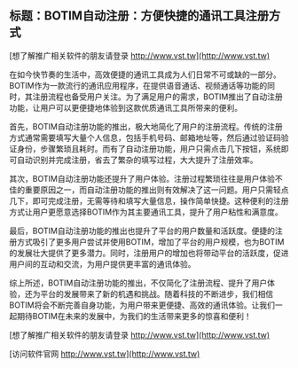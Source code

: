 ## **标题：BOTIM自动注册：方便快捷的通讯工具注册方式**

[想了解推广相关软件的朋友请登录 http://www.vst.tw](http://www.vst.tw)

在如今快节奏的生活中，高效便捷的通讯工具成为人们日常不可或缺的一部分。BOTIM作为一款流行的通讯应用程序，在提供语音通话、视频通话等功能的同时，其注册流程也备受用户关注。为了满足用户的需求，BOTIM推出了自动注册功能，让用户可以更便捷地体验到这款优质通讯工具所带来的便利。

首先，BOTIM自动注册功能的推出，极大地简化了用户的注册流程。传统的注册方式通常需要填写大量个人信息，包括手机号码、邮箱地址等，然后通过验证码验证身份，步骤繁琐且耗时。而有了自动注册功能，用户只需点击几下按钮，系统即可自动识别并完成注册，省去了繁杂的填写过程，大大提升了注册效率。

其次，BOTIM自动注册功能还提升了用户体验。注册过程繁琐往往是用户体验不佳的重要原因之一，而自动注册功能的推出则有效解决了这一问题。用户只需轻点几下，即可完成注册，无需等待和填写大量信息，操作简单快捷。这种便利的注册方式让用户更愿意选择BOTIM作为其主要通讯工具，提升了用户粘性和满意度。

最后，BOTIM自动注册功能的推出也提升了平台的用户数量和活跃度。便捷的注册方式吸引了更多用户尝试并使用BOTIM，增加了平台的用户规模，也为BOTIM的发展壮大提供了更多潜力。同时，注册用户的增加也将带动平台的活跃度，促进用户间的互动和交流，为用户提供更丰富的通讯体验。

综上所述，BOTIM自动注册功能的推出，不仅简化了注册流程、提升了用户体验，还为平台的发展带来了新的机遇和挑战。随着科技的不断进步，我们相信BOTIM将会不断完善自身功能，为用户带来更便捷、高效的通讯体验。让我们一起期待BOTIM在未来的发展中，为我们的生活带来更多的惊喜和便利！

[想了解推广相关软件的朋友请登录 http://www.vst.tw](http://www.vst.tw)


[访问软件官网 http://www.vst.tw](http://www.vst.tw)
